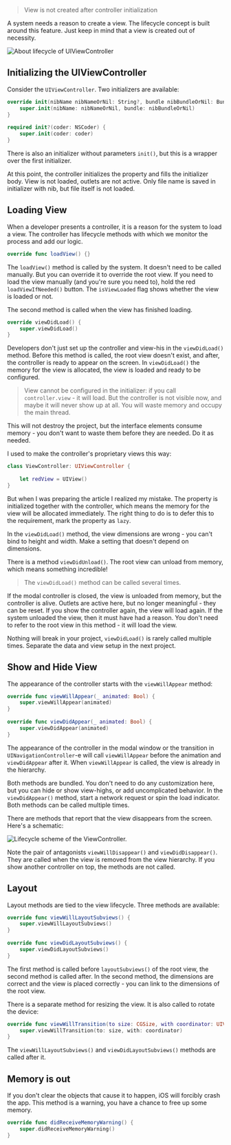 > View is not created after controller initialization

A system needs a reason to create a view. The lifecycle concept is built around this feature. Just keep in mind that a view is created out of necessity.

![About lifecycle of `UIViewController`](https://cdn.sparrowcode.io/tutorials/uiviewcontroller-lifecycle/hello.jpg)

## Initializing the UIViewController

Consider the `UIViewController`. Two initializers are available:

```swift
override init(nibName nibNameOrNil: String?, bundle nibBundleOrNil: Bundle?) {
    super.init(nibName: nibNameOrNil, bundle: nibBundleOrNil)
}
    
required init?(coder: NSCoder) {
    super.init(coder: coder)
}
```

There is also an initializer without parameters `init()`, but this is a wrapper over the first initializer.

At this point, the controller initializes the property and fills the initializer body. View is not loaded, outlets are not active. Only file name is saved in initializer with nib, but file itself is not loaded.

## Loading View

When a developer presents a controller, it is a reason for the system to load a view. The controller has lifecycle methods with which we monitor the process and add our logic.

```swift
override func loadView() {}
```

The `loadView()` method is called by the system. It doesn't need to be called manually. But you can override it to override the root view. If you need to load the view manually (and you're sure you need to), hold the red `loadViewIfNeeded()` button. The `isViewLoaded` flag shows whether the view is loaded or not.

The second method is called when the view has finished loading.

```swift
override viewDidLoad() {
    super.viewDidLoad()
}
```

Developers don't just set up the controller and view-his in the `viewDidLoad()` method. Before this method is called, the root view doesn't exist, and after, the controller is ready to appear on the screen. In `viewDidLoad()` the memory for the view is allocated, the view is loaded and ready to be configured.

> View cannot be configured in the initializer: if you call `controller.view` - it will load. But the controller is not visible now, and maybe it will never show up at all. You will waste memory and occupy the main thread.

This will not destroy the project, but the interface elements consume memory - you don't want to waste them before they are needed. Do it as needed.

I used to make the controller's proprietary views this way:

```swift
class ViewController: UIViewController {
    
    let redView = UIView()
}
```

But when I was preparing the article I realized my mistake. The property is initialized together with the controller, which means the memory for the view will be allocated immediately. The right thing to do is to defer this to the requirement, mark the property as `lazy`.

In the `viewDidLoad()` method, the view dimensions are wrong - you can't bind to height and width. Make a setting that doesn't depend on dimensions.

There is a method `viewDidUnload()`. The root view can unload from memory, which means something incredible!

> The `viewDidLoad()` method can be called several times.

If the modal controller is closed, the view is unloaded from memory, but the controller is alive. Outlets are active here, but no longer meaningful - they can be reset. If you show the controller again, the view will load again. If the system unloaded the view, then it must have had a reason. You don't need to refer to the root view in this method - it will load the view.

Nothing will break in your project, `viewDidLoad()` is rarely called multiple times. Separate the data and view setup in the next project.

## Show and Hide View

The appearance of the controller starts with the `viewWillAppear` method:

```swift
override func viewWillAppear(_ animated: Bool) {
    super.viewWillAppear(animated)
}
    
override func viewDidAppear(_ animated: Bool) {
    super.viewDidAppear(animated)
}
```

The appearance of the controller in the modal window or the transition in `UINavigationController`-e will call `viewWillAppear` before the animation and `viewDidAppear` after it. When `viewWillAppear` is called, the view is already in the hierarchy.

Both methods are bundled. You don't need to do any customization here, but you can hide or show view-highs, or add uncomplicated behavior. In the `viewDidAppear()` method, start a network request or spin the load indicator. Both methods can be called multiple times.

There are methods that report that the view disappears from the screen. Here's a schematic:

![Lifecycle scheme of the `ViewController`.](https://cdn.sparrowcode.io/tutorials/uiviewcontroller-lifecycle/header-en.jpg)

Note the pair of antagonists `viewWillDisappear()` and `viewDidDisappear()`. They are called when the view is removed from the view hierarchy. If you show another controller on top, the methods are not called.

## Layout

Layout methods are tied to the view lifecycle. Three methods are available:

```swift
override func viewWillLayoutSubviews() {
    super.viewWillLayoutSubviews()
}
    
override func viewDidLayoutSubviews() {
    super.viewDidLayoutSubviews()
}
```

The first method is called before `layoutSubviews()` of the root view, the second method is called after. In the second method, the dimensions are correct and the view is placed correctly - you can link to the dimensions of the root view.

There is a separate method for resizing the view. It is also called to rotate the device:

```swift
override func viewWillTransition(to size: CGSize, with coordinator: UIViewControllerTransitionCoordinator) {
    super.viewWillTransition(to: size, with: coordinator)
}
```

The `viewWillLayoutSubviews()` and `viewDidLayoutSubviews()` methods are called after it.

## Memory is out

If you don't clear the objects that cause it to happen, iOS will forcibly crash the app. This method is a warning, you have a chance to free up some memory.

```swift
override func didReceiveMemoryWarning() {
    super.didReceiveMemoryWarning()
}
```
